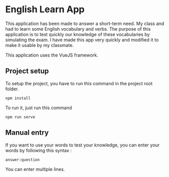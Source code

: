 # English Learn App

This application has been made to answer a short-term need. My class and had to learn some English vocabulary and verbs. The purpose of this application is to test quickly our knowledge of these vocabularies by simulating the exam. I have made this app very quickly and modified it to make it usable by my classmate.

This application uses the VueJS framework.
## Project setup
To setup the project, you have to run this command in the project root folder.
```
npm install
```

To run it, just run this command

```
npm run serve
```

## Manual entry

If you want to use your words to test your knowledge, you can enter your words by following this syntax :

```
answer:question
```

You can enter multiple lines.

